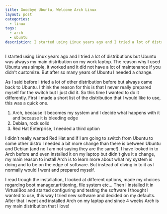 ```yaml
---
title: Goodbye Ubuntu, Welcome Arch Linux
layout: post
categories:
  - linux
tags:
  - arch
  - ubuntu
description: I started using Linux years ago and I tried a lot of distributions but Ubuntu was always my main distribution on my work laptop.
---
```


I started using Linux years ago and I tried a lot of distributions but Ubuntu was always my main distribution on my work laptop. The reason why I used Ubuntu was simple, it worked and it did not have a lot of maintenance if you didn't customize. But after so many years of Ubuntu I needed a change.

As I said before I tried a lot of other distribution before but always came back to Ubuntu. I think the reason for this is that I never really prepared myself for the switch but I just did it. So this time I wanted to do it differently. First I made a short list of the distribution that I would like to use, this was a quick one.

1. Arch, because it becomes my system and I decide what happens with it and because it is bleeding edge  
2. Debian, rock solid  
3. Red Hat Enterprise, I needed a third option

I didn't really wanted Red Hat and if I am going to switch from Ubuntu to some other distro I needed a bit more change than there is between Ubuntu and Debian (and no I am not saying they are the same!). I have looked in to Arch before and even installed it on my laptop but didn't give it a change, my main reason to install Arch is to learn more about what my system is doing and to be on the edge of software. But instead of diving in to it as I normally would I went and prepared myself. 

I read trough the installation, I looked at different options, made my choices regarding boot manager,artitioning, file system etc... Then I installed it in VirtualBox and started configuring and testing the software I thought I wanted to use, this way I tried new software and decided on my defaults. After that I went and installed Arch on my laptop and since 4 weeks Arch is my main distribution that I love!